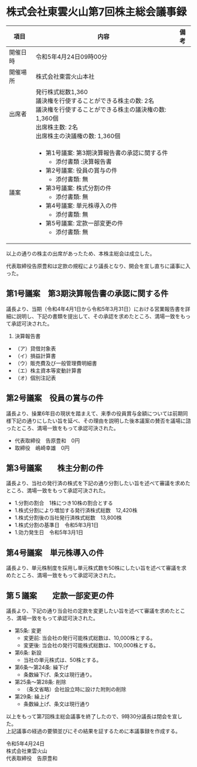 # 株式会社東雲火山第7回株主総会議事録  

|項目|内容|備考|
|----|----|----|
|開催日時|令和5年4月24日09時00分
|開催場所|株式会社東雲火山本社
|出席者|発行株式総数1,360<br>議決権を行使することができる株主の数: 2名<br>議決権を行使することができる株主の議決権の数: 1,360個<br>出席株主数: 2名<br>出席株主の決議権の数: 1,360個
|議案|<ul><li>第1号議案: 第3期決算報告書の承認に関する件<ul><li>添付書類 :決算報告書</li></ul></li></li><li>第2号議案: 役員の賞与の件<ul><li>添付書類: 無</li></ul></li><li>第3号議案: 株式分割の件<ul><li>添付書類: 無</li></ul></li><li>第4号議案: 単元株導入の件<ul><li>添付書類: 無</li></ul></li><li>第5号議案: 定款一部変更の件<ul><li>添付書類: 無</li></ul></li></li>

以上の通りの株主の出席があったため、本株主総会は成立した。

代表取締役告原豊和は定款の規程により議長となり、開会を宣し直ちに議事に入った。

## 第1号議案　第3期決算報告書の承認に関する件

議長より、当期（令和4年4月1日から令和5年3月31日）における営業報告書を詳細に説明し、下記の書類を提出して、その承認を求めたところ、満場一致をもって承認可決された。

1. 決算報告書
- （ア）貸借対象表  
- （イ）損益計算書 
- （ウ）販売費及び一般管理費明細書  
- （エ）株主資本等変動計算書  
- （オ）個別注記表  

## 第2号議案　役員の賞与の件

議長より、操業6年目の現状を踏まえて、来季の役員賞与金額については前期同様下記の通りにしたい旨を延べ、その理由を説明した後本議案の賛否を議場に諮ったところ、満場一致をもって承認可決された。

- 代表取締役　告原豊和　0円  
- 取締役　嶋崎幸雄　0円

## 第3号議案　　株主分割の件

議長より、当社の発行済の株式を下記の通り分割したい旨を述べて審議を求めたところ、満場一致をもって承認可決された。

- 1.分割の割合　1株につき10株の割合とする  
- 1.株式分割により増加する発行済株式総数　12,420株  
- 1.株式分割後の当社発行済株式総数　13,800株  
- 1.株式分割の基準日　令和5年3月1日  
- 1.効力発生日　令和5年3月1日

## 第4号議案　単元株導入の件

議長より、単元株制度を採用し単元株式数を50株にしたい旨を述べて審議を求めたところ、満場一致をもって承認可決された。

## 第５議案　　定款一部変更の件

議長より、下記の通り当会社の定款を変更したい旨を述べて審議を求めたところ、満場一致をもって承認可決された。

- 第5条: 変更  
   - 変更前: 当会社の発行可能株式総数は、10,000株とする。  
   - 変更後: 当会社の発行可能株式総数は、100,000株とする。
- 第6条: 新設   
   - 当社の単元株式は、50株とする。  
- 第6条〜第24条: 繰下げ  
   - 条数繰下げ、条文は現行通り。
- 第25条〜第28条: 削除  
   - （条文省略）会社設立時に設けた附則の削除  
- 第29条: 繰上げ  
   - 条数繰上げ、条文は現行通り

以上をもって第7回株主総会議事を終了したので、9時30分議長は閉会を宣した。  
上記議事の経過の要領並びにその結果を証するために本議事録を作成する。

令和5年4月24日  
株式会社東雲火山  
代表取締役　告原豊和